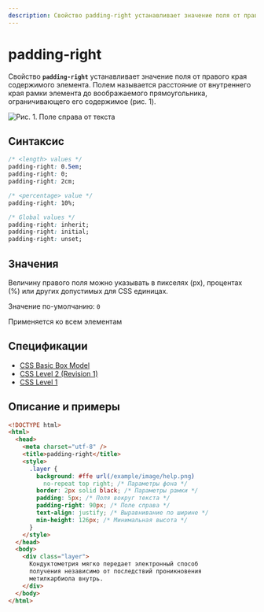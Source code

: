 ```yaml
---
description: Свойство padding-right устанавливает значение поля от правого края содержимого элемента. Полем называется расстояние от внутреннего края рамки элемента до воображаемого прямоугольника, ограничивающего его содержимое
---
```


# padding-right

Свойство **`padding-right`** устанавливает значение поля от правого края содержимого элемента. Полем называется расстояние от внутреннего края рамки элемента до воображаемого прямоугольника, ограничивающего его содержимое (рис. 1).

![Рис. 1. Поле справа от текста](css_padding-right_1.png)

## Синтаксис

```css
/* <length> values */
padding-right: 0.5em;
padding-right: 0;
padding-right: 2cm;

/* <percentage> value */
padding-right: 10%;

/* Global values */
padding-right: inherit;
padding-right: initial;
padding-right: unset;
```

## Значения

Величину правого поля можно указывать в пикселях (px), процентах (%) или других допустимых для CSS единицах.

Значение по-умолчанию: `0`

Применяется ко всем элементам

## Спецификации

- [CSS Basic Box Model](http://dev.w3.org/csswg/css3-box/#the-padding)
- [CSS Level 2 (Revision 1)](http://www.w3.org/TR/CSS2/box.html#padding-properties)
- [CSS Level 1](http://www.w3.org/TR/CSS1/#padding-right)

## Описание и примеры

```html
<!DOCTYPE html>
<html>
  <head>
    <meta charset="utf-8" />
    <title>padding-right</title>
    <style>
      .layer {
        background: #ffe url(/example/image/help.png)
          no-repeat top right; /* Параметры фона */
        border: 2px solid black; /* Параметры рамки */
        padding: 5px; /* Поля вокруг текста */
        padding-right: 90px; /* Поле справа */
        text-align: justify; /* Выравнивание по ширине */
        min-height: 126px; /* Минимальная высота */
      }
    </style>
  </head>
  <body>
    <div class="layer">
      Кондуктометрия мягко передает электронный способ
      получения независимо от последствий проникновения
      метилкарбиола внутрь.
    </div>
  </body>
</html>
```
